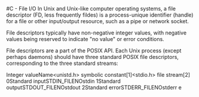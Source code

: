 #C - File I/O
In Unix and Unix-like computer operating systems, a file descriptor (FD, less frequently fildes) is a process-unique identifier (handle) for a file or other input/output resource, such as a pipe or network socket.

File descriptors typically have non-negative integer values, with negative values being reserved to indicate "no value" or error conditions.

File descriptors are a part of the POSIX API. Each Unix process (except perhaps daemons) should have three standard POSIX file descriptors, corresponding to the three standard streams:

Integer valueName<unistd.h> symbolic constant[1]<stdio.h> file stream[2]
0Standard inputSTDIN_FILENOstdin
1Standard outputSTDOUT_FILENOstdout
2Standard errorSTDERR_FILENOstderr
e
